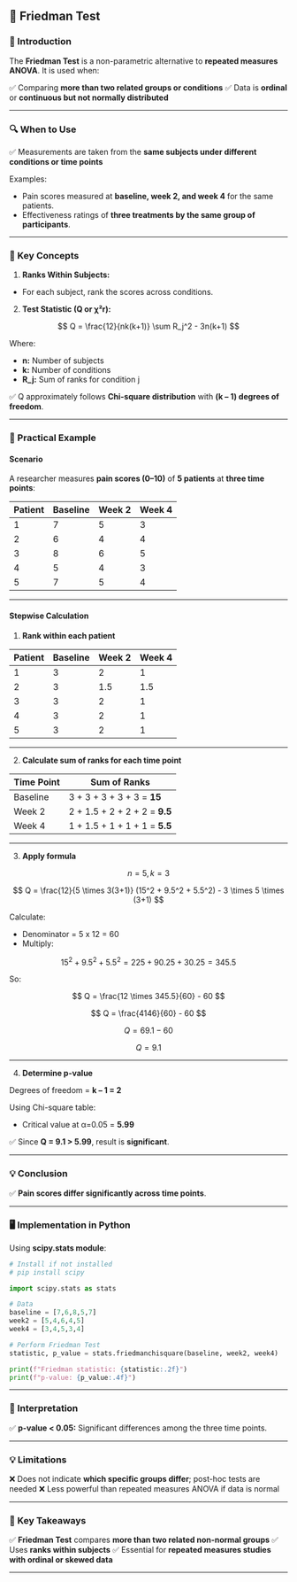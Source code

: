 ## **🧬 Friedman Test**

### **📖 Introduction**

The **Friedman Test** is a non-parametric alternative to **repeated measures ANOVA**. It is used when:

✅ Comparing **more than two related groups or conditions**
✅ Data is **ordinal** or **continuous but not normally distributed**

---

### **🔍 When to Use**

✅ Measurements are taken from the **same subjects under different conditions or time points**

Examples:

* Pain scores measured at **baseline, week 2, and week 4** for the same patients.
* Effectiveness ratings of **three treatments by the same group of participants**.

---

### **📝 Key Concepts**

1. **Ranks Within Subjects:**

* For each subject, rank the scores across conditions.

2. **Test Statistic (Q or χ²r):**

$$
Q = \frac{12}{nk(k+1)} \sum R_j^2 - 3n(k+1)
$$

Where:

* **n:** Number of subjects
* **k:** Number of conditions
* **R\_j:** Sum of ranks for condition j

✅ Q approximately follows **Chi-square distribution** with **(k – 1) degrees of freedom**.

---

### **🔬 Practical Example**

#### **Scenario**

A researcher measures **pain scores (0–10)** of **5 patients** at **three time points**:

| **Patient** | **Baseline** | **Week 2** | **Week 4** |
| ----------- | ------------ | ---------- | ---------- |
| 1           | 7            | 5          | 3          |
| 2           | 6            | 4          | 4          |
| 3           | 8            | 6          | 5          |
| 4           | 5            | 4          | 3          |
| 5           | 7            | 5          | 4          |

---

#### **Stepwise Calculation**

1. **Rank within each patient**

| Patient | Baseline | Week 2 | Week 4 |
| ------- | -------- | ------ | ------ |
| 1       | 3        | 2      | 1      |
| 2       | 3        | 1.5    | 1.5    |
| 3       | 3        | 2      | 1      |
| 4       | 3        | 2      | 1      |
| 5       | 3        | 2      | 1      |

---

2. **Calculate sum of ranks for each time point**

| Time Point | Sum of Ranks                  |
| ---------- | ----------------------------- |
| Baseline   | 3 + 3 + 3 + 3 + 3 = **15**    |
| Week 2     | 2 + 1.5 + 2 + 2 + 2 = **9.5** |
| Week 4     | 1 + 1.5 + 1 + 1 + 1 = **5.5** |

---

3. **Apply formula**

$$
n = 5, k = 3
$$

$$
Q = \frac{12}{5 \times 3(3+1)} (15^2 + 9.5^2 + 5.5^2) - 3 \times 5 \times (3+1)
$$

Calculate:

* Denominator = 5 x 12 = 60
* Multiply:

$$
15^2 + 9.5^2 + 5.5^2 = 225 + 90.25 + 30.25 = 345.5
$$

So:

$$
Q = \frac{12 \times 345.5}{60} - 60
$$

$$
Q = \frac{4146}{60} - 60
$$

$$
Q = 69.1 - 60
$$

$$
Q = 9.1
$$

---

4. **Determine p-value**

Degrees of freedom = **k – 1 = 2**

Using Chi-square table:

* Critical value at α=0.05 = **5.99**

✅ Since **Q = 9.1 > 5.99**, result is **significant**.

---

### **💡 Conclusion**

✅ **Pain scores differ significantly across time points**.

---

### **🖥️ Implementation in Python**

Using **scipy.stats module**:

```python
# Install if not installed
# pip install scipy

import scipy.stats as stats

# Data
baseline = [7,6,8,5,7]
week2 = [5,4,6,4,5]
week4 = [3,4,5,3,4]

# Perform Friedman Test
statistic, p_value = stats.friedmanchisquare(baseline, week2, week4)

print(f"Friedman statistic: {statistic:.2f}")
print(f"p-value: {p_value:.4f}")
```

---

### **🔑 Interpretation**

✅ **p-value < 0.05:** Significant differences among the three time points.

---

### **💡 Limitations**

❌ Does not indicate **which specific groups differ**; post-hoc tests are needed
❌ Less powerful than repeated measures ANOVA if data is normal

---

### **🎯 Key Takeaways**

✅ **Friedman Test** compares **more than two related non-normal groups**
✅ Uses **ranks within subjects**
✅ Essential for **repeated measures studies with ordinal or skewed data**

---

